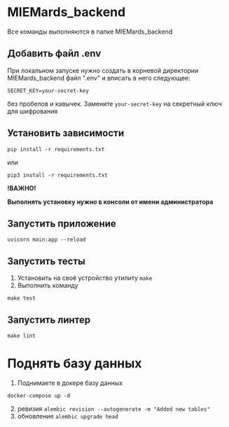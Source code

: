 # MIEMards_backend

Все команды выполняются в папке MIEMards_backend

## Добавить файл .env 
При локальном запуске нужно создать в корневой директории MIEMards_backend файл ".env" и вписать в него следующее:
```
SECRET_KEY=your-secret-key
```
без пробелов и кавычек. Замените ```your-secret-key``` на секретный ключ для шифрования

## Установить зависимости

```shell
pip install -r requirements.txt
```

или

```shell
pip3 install -r requirements.txt
```

**!ВАЖНО!**

**Выполнять установку нужно в консоли от имени администратора**

## Запустить приложение

```shell
uvicorn main:app --reload
```


## Запустить тесты

1. Установить на своё устройство утилиту ```make```
2. Выполнить команду
```shell
make test
```

## Запустить линтер

```shell
make lint
```

# Поднять базу данных
1. Поднимаете в докере базу данных
```shell
docker-compose up -d
```
2. ревизия
```alembic revision --autogenerate -m "Added new tables"```
3. обновление
```alembic upgrade head```